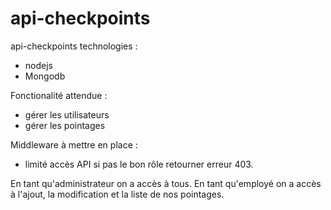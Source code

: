 # api-checkpoints

api-checkpoints technologies : 

- nodejs 
- Mongodb

Fonctionalité  attendue : 

- gérer les utilisateurs
- gérer les pointages 

Middleware à mettre en place : 

- limité accès API si pas le bon rôle retourner erreur 403. 

En tant qu'administrateur on a accès à tous. 
En tant qu'employé on a accès à l'ajout, la modification et la liste de nos pointages. 
